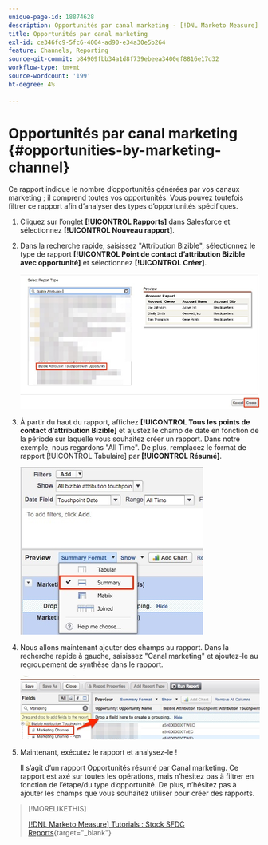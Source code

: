 ```yaml
---
unique-page-id: 18874628
description: Opportunités par canal marketing - [!DNL Marketo Measure]
title: Opportunités par canal marketing
exl-id: ce346fc9-5fc6-4004-ad90-e34a30e5b264
feature: Channels, Reporting
source-git-commit: b84909fbb34a1d8f739ebeea3400ef8816e17d32
workflow-type: tm+mt
source-wordcount: '199'
ht-degree: 4%

---
```


# Opportunités par canal marketing {#opportunities-by-marketing-channel}

Ce rapport indique le nombre d’opportunités générées par vos canaux marketing ; il comprend toutes vos opportunités. Vous pouvez toutefois filtrer ce rapport afin d’analyser des types d’opportunités spécifiques.

1. Cliquez sur l’onglet **[!UICONTROL Rapports]** dans Salesforce et sélectionnez **[!UICONTROL Nouveau rapport]**.

1. Dans la recherche rapide, saisissez &quot;Attribution Bizible&quot;, sélectionnez le type de rapport **[!UICONTROL Point de contact d’attribution Bizible avec opportunité]** et sélectionnez **[!UICONTROL Créer]**.

   ![](assets/1-2.jpg)

1. À partir du haut du rapport, affichez **[!UICONTROL Tous les points de contact d’attribution Bizible]** et ajustez le champ de date en fonction de la période sur laquelle vous souhaitez créer un rapport. Dans notre exemple, nous regardons &quot;All Time&quot;. De plus, remplacez le format de rapport [!UICONTROL Tabulaire] par **[!UICONTROL Résumé]**.

   ![](assets/2-2.jpg)

1. Nous allons maintenant ajouter des champs au rapport. Dans la recherche rapide à gauche, saisissez &quot;Canal marketing&quot; et ajoutez-le au regroupement de synthèse dans le rapport.

   ![](assets/3-2.jpg)

1. Maintenant, exécutez le rapport et analysez-le !

   Il s’agit d’un rapport Opportunités résumé par Canal marketing. Ce rapport est axé sur toutes les opérations, mais n’hésitez pas à filtrer en fonction de l’étape/du type d’opportunité. De plus, n’hésitez pas à ajouter les champs que vous souhaitez utiliser pour créer des rapports.

>[!MORELIKETHIS]
>
>[[!DNL Marketo Measure] Tutorials : Stock SFDC Reports](https://experienceleague.adobe.com/fr/docs/marketo-measure-learn/tutorials/onboarding/marketo-measure-102/stock-salesforce-reports){target="_blank"}
